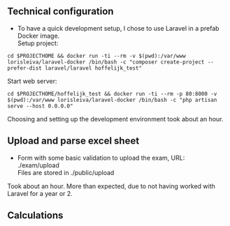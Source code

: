 ## Technical configuration

- To have a quick development setup, I chose to use Laravel in a prefab Docker image.  
Setup project:
```
cd $PROJECTHOME && docker run -ti --rm -v $(pwd):/var/www lorisleiva/laravel-docker /bin/bash -c "composer create-project --prefer-dist laravel/laravel hoffelijk_test"  
```
Start web server:
```
cd $PROJECTHOME/hoffelijk_test && docker run -ti --rm -p 80:8000 -v $(pwd):/var/www lorisleiva/laravel-docker /bin/bash -c "php artisan serve --host 0.0.0.0"
```
Choosing and setting up the development environment took about an hour.

## Upload and parse excel sheet 
- Form with some basic validation to upload the exam, URL: ./exam/upload  
Files are stored in ./public/upload

Took about an hour. More than expected, due to not having worked with Laravel for a year or 2.

## Calculations
